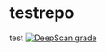 # testrepo
test
[![DeepScan grade](http://f704ccb1.ap.ngrok.io/api/projects/17/branches/17/badge/grade.svg)](http://f704ccb1.ap.ngrok.io/dashboard#view=project&pid=17&bid=17)
